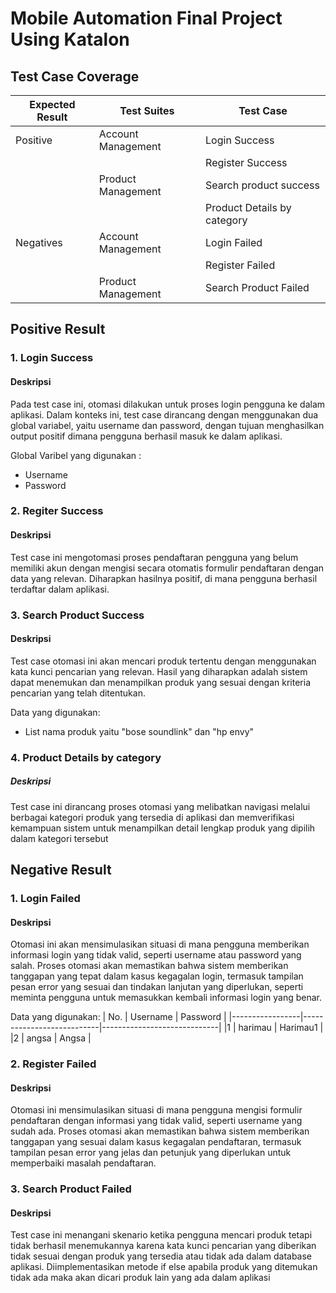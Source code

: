 # Mobile Automation Final Project Using Katalon

## Test Case Coverage

| Expected Result                | Test Suites                  | Test Case                   |
|-------------------------------|------------------------------|-----------------------------|
| Positive                      | Account Management           | Login Success               |
|                               |                              | Register Success            |
|                               | Product Management            | Search product success     |
|                               |                              |Product Details by category |
| Negatives                     | Account Management           | Login Failed                |
|                               |                              | Register Failed             |
|                               | Product Management            | Search Product Failed      |


## Positive Result
### 1. Login Success
#### Deskripsi
Pada test case ini, otomasi dilakukan untuk proses login pengguna ke dalam aplikasi. Dalam konteks ini, test case dirancang dengan menggunakan dua global variabel, yaitu username dan password, dengan tujuan menghasilkan output positif dimana pengguna berhasil masuk ke dalam aplikasi.

Global Varibel yang digunakan : 
- Username 
- Password
### 2. Regiter Success
#### Deskripsi
Test case ini mengotomasi proses pendaftaran pengguna yang belum memiliki akun dengan mengisi secara otomatis formulir pendaftaran dengan data yang relevan. Diharapkan hasilnya positif, di mana pengguna berhasil terdaftar dalam aplikasi.

### 3. Search Product Success
#### Deskripsi
Test case otomasi ini akan mencari produk tertentu dengan menggunakan kata kunci pencarian yang relevan. Hasil yang diharapkan adalah sistem dapat menemukan dan menampilkan produk yang sesuai dengan kriteria pencarian yang telah ditentukan.

Data yang digunakan:
- List nama produk yaitu "bose soundlink" dan "hp envy"

### 4. Product Details by category
##### Deskripsi
Test case ini dirancang proses otomasi yang melibatkan navigasi melalui berbagai kategori produk yang tersedia di aplikasi dan memverifikasi kemampuan sistem untuk menampilkan detail lengkap produk yang dipilih dalam kategori tersebut

## Negative Result
### 1. Login Failed
#### Deskripsi
Otomasi ini akan mensimulasikan situasi di mana pengguna memberikan informasi login yang tidak valid, seperti username atau password yang salah. Proses otomasi akan memastikan bahwa sistem memberikan tanggapan yang tepat dalam kasus kegagalan login, termasuk tampilan pesan error yang sesuai dan tindakan lanjutan yang diperlukan, seperti meminta pengguna untuk memasukkan kembali informasi login yang benar.

Data yang digunakan:
| No.             | Username                  | Password                    |
|-----------------|---------------------------|-----------------------------|
|1                | harimau                   | Harimau1                    |
|2                | angsa                     | Angsa                        |

### 2. Register Failed
#### Deskripsi
Otomasi ini mensimulasikan situasi di mana pengguna mengisi formulir pendaftaran dengan informasi yang tidak valid, seperti username yang sudah ada. Proses otomasi akan memastikan bahwa sistem memberikan tanggapan yang sesuai dalam kasus kegagalan pendaftaran, termasuk tampilan pesan error yang jelas dan petunjuk yang diperlukan untuk memperbaiki masalah pendaftaran.

### 3. Search Product Failed
#### Deskripsi
Test case ini menangani skenario ketika pengguna mencari produk tetapi tidak berhasil menemukannya karena kata kunci pencarian yang diberikan tidak sesuai dengan produk yang tersedia atau tidak ada dalam database aplikasi. Diimplementasikan metode if else apabila produk yang ditemukan tidak ada maka akan dicari produk lain yang ada dalam aplikasi
